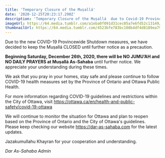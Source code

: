 ```yaml
---
title: 'Temporary Closure of the Muṣallá'
date: '2020-12-25T20:23:17.290Z'
description: 'Temporary Closure of the Muṣallá  due to Covid-19 Provincewide Shutdown'
imageUrl: https://64.media.tumblr.com/a1eba0f091d31cec05a7e6fd52c13149/a29cdf00e96cf348-bd/s540x810/fed5fddb1eb9c1d23a656639145bb61df79fba64.png
thumbnailUrl: https://64.media.tumblr.com/4523bfe783bc108b4df4d8189ea7905d/tumblr_oijrj1BJkn1r6xg0co1_1280.jpg
---
```


Due to the new COVID-19 Provincewide Shutdown measures, we have decided to keep the Muṣallá CLOSED until further notice as a precaution.

**Beginning Saturday, December 26th, 2020, there will be NO JUMU’AH and NO DAILY PRAYERS at Muṣallá As-Sahaba** until further notice. We appreciate your understanding during these times.

We ask that you pray in your homes, stay safe and please continue to follow COVID-19 health measures set by the Province of Ontario and Ottawa Public Health.

For more information regarding COVID-19 guidelines and restrictions within the City of Ottawa, visit https://ottawa.ca/en/health-and-public-safety/covid-19-ottawa

We will continue to monitor the situation for Ottawa and plan to reopen based on the Province of Ontario and the City of Ottawa's guidelines. Please keep checking our website https://dar-as-sahaba.com for the latest updates.

Jazakumullahu Khayran for your cooperation and understanding.

_Dar As-Sahaba Admin_
